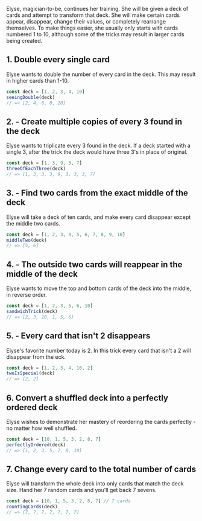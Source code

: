 Elyse, magician-to-be, continues her training. She will be given a deck of cards and attempt to transform that deck. She will make certain cards appear, disappear, change their values, or completely rearrange themselves.
To make things easier, she usually only starts with cards numbered 1 to 10, although some of the tricks may result in larger cards being created.

## 1. Double every single card

Elyse wants to double the number of every card in the deck. This may result in higher cards than 1-10.

```javascript
const deck = [1, 2, 3, 4, 10]
seeingDouble(deck)
// => [2, 4, 6, 8, 20]
```

## 2. - Create multiple copies of every 3 found in the deck

Elyse wants to triplicate every 3 found in the deck. If a deck started with a single 3, after the trick the deck would have three 3's in place of original.

```javascript
const deck = [1, 3, 9, 3, 7]
threeOfEachThree(deck)
// => [1, 3, 3, 3, 9, 3, 3, 3, 7]
```

## 3. - Find two cards from the exact middle of the deck

Elyse will take a deck of ten cards, and make every card disappear except the middle two cards. 

```javascript
const deck = [1, 2, 3, 4, 5, 6, 7, 8, 9, 10]
middleTwo(deck)
// => [5, 6]
```

## 4. - The outside two cards will reappear in the middle of the deck

Elyse wants to move the top and bottom cards of the deck into the middle, in reverse order.

```javascript
const deck = [1, 2, 3, 5, 6, 10]
sandwichTrick(deck)
// => [2, 3, 10, 1, 5, 6]
```

## 5. - Every card that isn't 2 disappears

Elyse's favorite number today is 2. In this trick every card that isn't a 2 will disappear from the eck.

```javascript
const deck = [1, 2, 3, 4, 10, 2]
twoIsSpecial(deck)
// => [2, 2]
```

## 6. Convert a shuffled deck into a perfectly ordered deck

Elyse wishes to demonstrate her mastery of reordering the cards perfectly - no matter how well shuffled.

```javascript
const deck = [10, 1, 5, 3, 2, 8, 7]
perfectlyOrdered(deck)
// => [1, 2, 3, 5, 7, 8, 10]
```

## 7. Change every card to the total number of cards

Elyse will transform the whole deck into only cards that match the deck size.
Hand her 7 random cards and you'll get back 7 sevens.

```javascript
const deck = [10, 1, 5, 3, 2, 8, 7] // 7 cards
countingCards(deck)
// => [7, 7, 7, 7, 7, 7, 7]
```
